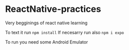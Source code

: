 # ReactNative-practices
Very begginings of react native learning

To text it run ```npm install```
If necesarry run also ```npm i expo```

To run you need some Android Emulator

